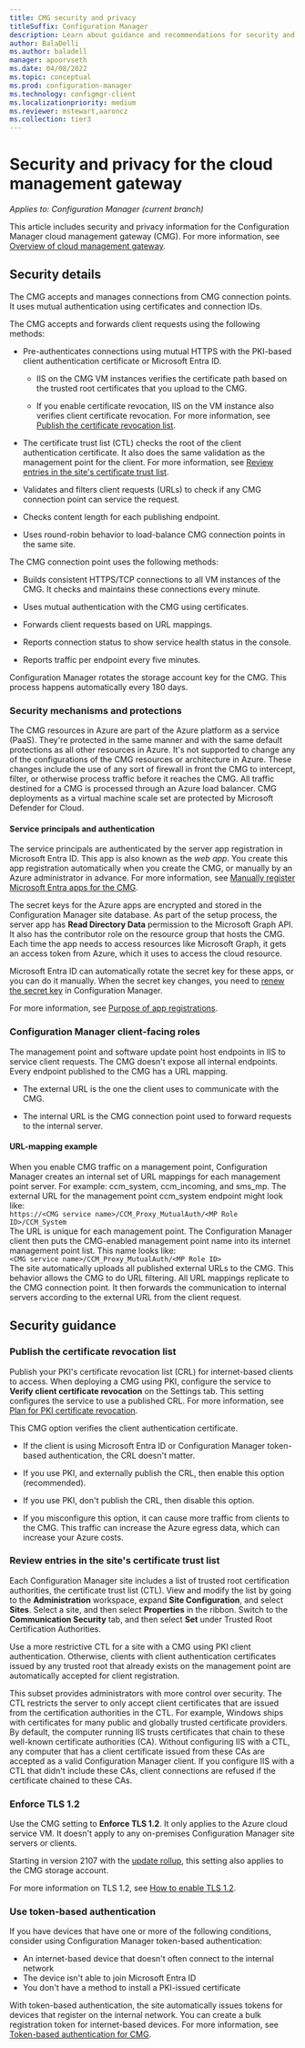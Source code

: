 ```yaml
---
title: CMG security and privacy
titleSuffix: Configuration Manager
description: Learn about guidance and recommendations for security and privacy with the cloud management gateway.
author: BalaDelli
ms.author: baladell
manager: apoorvseth
ms.date: 04/08/2022
ms.topic: conceptual
ms.prod: configuration-manager
ms.technology: configmgr-client
ms.localizationpriority: medium
ms.reviewer: mstewart,aaroncz 
ms.collection: tier3
---
```


# Security and privacy for the cloud management gateway

*Applies to: Configuration Manager (current branch)*

This article includes security and privacy information for the Configuration Manager cloud management gateway (CMG). For more information, see [Overview of cloud management gateway](overview.md).

## Security details

The CMG accepts and manages connections from CMG connection points. It uses mutual authentication using certificates and connection IDs.

The CMG accepts and forwards client requests using the following methods:

- Pre-authenticates connections using mutual HTTPS with the PKI-based client authentication certificate or Microsoft Entra ID.

  - IIS on the CMG VM instances verifies the certificate path based on the trusted root certificates that you upload to the CMG.

  - If you enable certificate revocation, IIS on the VM instance also verifies client certificate revocation. For more information, see [Publish the certificate revocation list](#publish-the-certificate-revocation-list).

- The certificate trust list (CTL) checks the root of the client authentication certificate. It also does the same validation as the management point for the client. For more information, see [Review entries in the site's certificate trust list](#review-entries-in-the-sites-certificate-trust-list).

- Validates and filters client requests (URLs) to check if any CMG connection point can service the request.  

- Checks content length for each publishing endpoint.

- Uses round-robin behavior to load-balance CMG connection points in the same site.

The CMG connection point uses the following methods:

- Builds consistent HTTPS/TCP connections to all VM instances of the CMG. It checks and maintains these connections every minute.

- Uses mutual authentication with the CMG using certificates.

- Forwards client requests based on URL mappings.

- Reports connection status to show service health status in the console.

- Reports traffic per endpoint every five minutes.

Configuration Manager rotates the storage account key for the CMG. This process happens automatically every 180 days.<!-- 8613077 -->

### Security mechanisms and protections

The CMG resources in Azure are part of the Azure platform as a service (PaaS). They're protected in the same manner and with the same default protections as all other resources in Azure. It's not supported to change any of the configurations of the CMG resources or architecture in Azure. These changes include the use of any sort of firewall in front the CMG to intercept, filter, or otherwise process traffic before it reaches the CMG. All traffic destined for a CMG is processed through an Azure load balancer. CMG deployments as a virtual machine scale set are protected by Microsoft Defender for Cloud.

#### Service principals and authentication

The service principals are authenticated by the server app registration in Microsoft Entra ID. This app is also known as the _web app_. You create this app registration automatically when you create the CMG, or manually by an Azure administrator in advance. For more information, see [Manually register Microsoft Entra apps for the CMG](manually-register-azure-ad-apps.md).

The secret keys for the Azure apps are encrypted and stored in the Configuration Manager site database. As part of the setup process, the server app has **Read Directory Data** permission to the Microsoft Graph API. It also has the contributor role on the resource group that hosts the CMG. Each time the app needs to access resources like Microsoft Graph, it gets an access token from Azure, which it uses to access the cloud resource.

Microsoft Entra ID can automatically rotate the secret key for these apps, or you can do it manually. When the secret key changes, you need to [renew the secret key](../../../servers/deploy/configure/azure-services-wizard.md#bkmk_renew) in Configuration Manager.

For more information, see [Purpose of app registrations](configure-azure-ad.md#purpose-of-app-registrations).

### Configuration Manager client-facing roles

The management point and software update point host endpoints in IIS to service client requests. The CMG doesn't expose all internal endpoints. Every endpoint published to the CMG has a URL mapping.

- The external URL is the one the client uses to communicate with the CMG.

- The internal URL is the CMG connection point used to forward requests to the internal server.

#### URL-mapping example

When you enable CMG traffic on a management point, Configuration Manager creates an internal set of URL mappings for each management point server. For example: ccm_system, ccm_incoming, and sms_mp. The external URL for the management point ccm_system endpoint might look like:  
`https://<CMG service name>/CCM_Proxy_MutualAuth/<MP Role ID>/CCM_System`  
The URL is unique for each management point. The Configuration Manager client then puts the CMG-enabled management point name into its internet management point list. This name looks like:  
`<CMG service name>/CCM_Proxy_MutualAuth/<MP Role ID>`  
The site automatically uploads all published external URLs to the CMG. This behavior allows the CMG to do URL filtering. All URL mappings replicate to the CMG connection point. It then forwards the communication to internal servers according to the external URL from the client request.

## Security guidance

### Publish the certificate revocation list

Publish your PKI's certificate revocation list (CRL) for internet-based clients to access. When deploying a CMG using PKI, configure the service to **Verify client certificate revocation** on the Settings tab. This setting configures the service to use a published CRL. For more information, see [Plan for PKI certificate revocation](../../../plan-design/security/plan-for-certificates.md#pki-certificate-revocation).

This CMG option verifies the client authentication certificate.

- If the client is using Microsoft Entra ID or Configuration Manager token-based authentication, the CRL doesn't matter.

- If you use PKI, and externally publish the CRL, then enable this option (recommended).

- If you use PKI, don't publish the CRL, then disable this option.

- If you misconfigure this option, it can cause more traffic from clients to the CMG. This traffic can increase the Azure egress data, which can increase your Azure costs.<!-- SCCMDocs#1434 -->

### Review entries in the site's certificate trust list

<!--503739-->
Each Configuration Manager site includes a list of trusted root certification authorities, the certificate trust list (CTL). View and modify the list by going to the **Administration** workspace, expand **Site Configuration**, and select **Sites**. Select a site, and then select **Properties** in the ribbon. Switch to the **Communication Security** tab, and then select **Set** under Trusted Root Certification Authorities.

Use a more restrictive CTL for a site with a CMG using PKI client authentication. Otherwise, clients with client authentication certificates issued by any trusted root that already exists on the management point are automatically accepted for client registration.

This subset provides administrators with more control over security. The CTL restricts the server to only accept client certificates that are issued from the certification authorities in the CTL. For example, Windows ships with certificates for many public and globally trusted certificate providers. By default, the computer running IIS trusts certificates that chain to these well-known certificate authorities (CA). Without configuring IIS with a CTL, any computer that has a client certificate issued from these CAs are accepted as a valid Configuration Manager client. If you configure IIS with a CTL that didn't include these CAs, client connections are refused if the certificate chained to these CAs.

### Enforce TLS 1.2

<!-- SCCMDocs-pr#4021 -->

Use the CMG setting to **Enforce TLS 1.2**. It only applies to the Azure cloud service VM. It doesn't apply to any on-premises Configuration Manager site servers or clients.

Starting in version 2107 with the [update rollup](../../../../hotfix/2107/11121541.md), this setting also applies to the CMG storage account.<!--10800237-->

For more information on TLS 1.2, see [How to enable TLS 1.2](../../../plan-design/security/enable-tls-1-2.md).

### Use token-based authentication

<!--5686290-->

If you have devices that have one or more of the following conditions, consider using Configuration Manager token-based authentication:

- An internet-based device that doesn't often connect to the internal network
- The device isn't able to join Microsoft Entra ID
- You don't have a method to install a PKI-issued certificate

With token-based authentication, the site automatically issues tokens for devices that register on the internal network. You can create a bulk registration token for internet-based devices. For more information, see [Token-based authentication for CMG](../../deploy/deploy-clients-cmg-token.md).<!-- SCCMDocs#2331 -->
